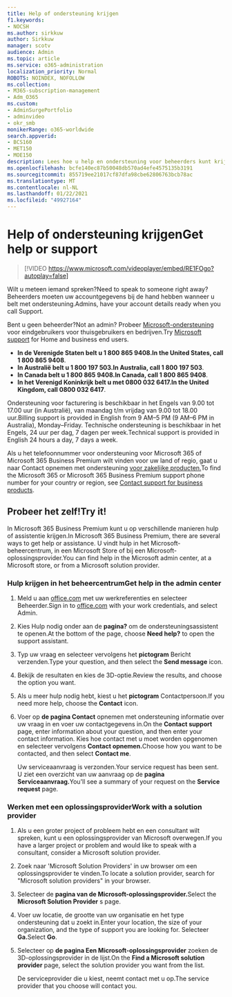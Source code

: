 ```yaml
---
title: Help of ondersteuning krijgen
f1.keywords:
- NOCSH
ms.author: sirkkuw
author: Sirkkuw
manager: scotv
audience: Admin
ms.topic: article
ms.service: o365-administration
localization_priority: Normal
ROBOTS: NOINDEX, NOFOLLOW
ms.collection:
- M365-subscription-management
- Adm_O365
ms.custom:
- AdminSurgePortfolio
- adminvideo
- okr_smb
monikerRange: o365-worldwide
search.appverid:
- BCS160
- MET150
- MOE150
description: Lees hoe u help en ondersteuning voor beheerders kunt krijgen in Microsoft 365 Business Premium.
ms.openlocfilehash: bcfe140ec87b50048db570ad4efe4575135b3191
ms.sourcegitcommit: 855719ee21017cf87dfa98cbe62806763bcb78ac
ms.translationtype: MT
ms.contentlocale: nl-NL
ms.lasthandoff: 01/22/2021
ms.locfileid: "49927164"
---
```

# <a name="get-help-or-support"></a><span data-ttu-id="fe081-103">Help of ondersteuning krijgen</span><span class="sxs-lookup"><span data-stu-id="fe081-103">Get help or support</span></span>

> [!VIDEO https://www.microsoft.com/videoplayer/embed/RE1FOgo?autoplay=false]

<span data-ttu-id="fe081-104">Wilt u meteen iemand spreken?</span><span class="sxs-lookup"><span data-stu-id="fe081-104">Need to speak to someone right away?</span></span> <span data-ttu-id="fe081-105">Beheerders moeten uw accountgegevens bij de hand hebben wanneer u belt met ondersteuning.</span><span class="sxs-lookup"><span data-stu-id="fe081-105">Admins, have your account details ready when you call Support.</span></span>

<span data-ttu-id="fe081-106">Bent u geen beheerder?</span><span class="sxs-lookup"><span data-stu-id="fe081-106">Not an admin?</span></span> <span data-ttu-id="fe081-107">Probeer [Microsoft-ondersteuning](https://go.microsoft.com/fwlink/?linkid=860695) voor eindgebruikers voor thuisgebruikers en bedrijven.</span><span class="sxs-lookup"><span data-stu-id="fe081-107">Try [Microsoft support](https://go.microsoft.com/fwlink/?linkid=860695) for Home and business end users.</span></span>

- <span data-ttu-id="fe081-108">**In de Verenigde Staten belt u 1 800 865 9408.**</span><span class="sxs-lookup"><span data-stu-id="fe081-108">**In the United States, call 1 800 865 9408**.</span></span>
- <span data-ttu-id="fe081-109">**In Australië belt u 1 800 197 503.**</span><span class="sxs-lookup"><span data-stu-id="fe081-109">**In Australia, call 1 800 197 503**.</span></span>
- <span data-ttu-id="fe081-110">**In Canada belt u 1 800 865 9408.**</span><span class="sxs-lookup"><span data-stu-id="fe081-110">**In Canada, call 1 800 865 9408**.</span></span>
- <span data-ttu-id="fe081-111">**In het Verenigd Koninkrijk belt u met 0800 032 6417.**</span><span class="sxs-lookup"><span data-stu-id="fe081-111">**In the United Kingdom, call 0800 032 6417**.</span></span>

<span data-ttu-id="fe081-112">Ondersteuning voor facturering is beschikbaar in het Engels van 9.00 tot 17.00 uur (in Australië), van maandag t/m vrijdag van 9.00 tot 18.00 uur.</span><span class="sxs-lookup"><span data-stu-id="fe081-112">Billing support is provided in English from 9 AM–5 PM (9 AM–6 PM in Australia), Monday–Friday.</span></span>
<span data-ttu-id="fe081-113">Technische ondersteuning is beschikbaar in het Engels, 24 uur per dag, 7 dagen per week.</span><span class="sxs-lookup"><span data-stu-id="fe081-113">Technical support is provided in English 24 hours a day, 7 days a week.</span></span>

<span data-ttu-id="fe081-114">Als u het telefoonnummer voor ondersteuning voor Microsoft 365 of Microsoft 365 Business Premium wilt vinden voor uw land of regio, gaat u naar Contact opnemen met ondersteuning [voor zakelijke producten.](https://support.microsoft.com/office/32a17ca7-6fa0-4870-8a8d-e25ba4ccfd4b)</span><span class="sxs-lookup"><span data-stu-id="fe081-114">To find the Microsoft 365 or Microsoft 365 Business Premium support phone number for your country or region, see [Contact support for business products](https://support.microsoft.com/office/32a17ca7-6fa0-4870-8a8d-e25ba4ccfd4b).</span></span>

## <a name="try-it"></a><span data-ttu-id="fe081-115">Probeer het zelf!</span><span class="sxs-lookup"><span data-stu-id="fe081-115">Try it!</span></span>

<span data-ttu-id="fe081-116">In Microsoft 365 Business Premium kunt u op verschillende manieren hulp of assistentie krijgen.</span><span class="sxs-lookup"><span data-stu-id="fe081-116">In Microsoft 365 Business Premium, there are several ways to get help or assistance.</span></span> <span data-ttu-id="fe081-117">U vindt hulp in het Microsoft-beheercentrum, in een Microsoft Store of bij een Microsoft-oplossingsprovider.</span><span class="sxs-lookup"><span data-stu-id="fe081-117">You can find help in the Microsoft admin center, at a Microsoft store, or from a Microsoft solution provider.</span></span>

### <a name="get-help-in-the-admin-center"></a><span data-ttu-id="fe081-118">Hulp krijgen in het beheercentrum</span><span class="sxs-lookup"><span data-stu-id="fe081-118">Get help in the admin center</span></span>

1. <span data-ttu-id="fe081-119">Meld u aan [office.com](https://office.com) met uw werkreferenties en selecteer Beheerder.</span><span class="sxs-lookup"><span data-stu-id="fe081-119">Sign in to [office.com](https://office.com) with your work credentials, and select Admin.</span></span>
1. <span data-ttu-id="fe081-120">Kies Hulp nodig onder aan de **pagina?** om de ondersteuningsassistent te openen.</span><span class="sxs-lookup"><span data-stu-id="fe081-120">At the bottom of the page, choose **Need help?** to open the support assistant.</span></span>
1. <span data-ttu-id="fe081-121">Typ uw vraag en selecteer vervolgens het **pictogram** Bericht verzenden.</span><span class="sxs-lookup"><span data-stu-id="fe081-121">Type your question, and then select the **Send message** icon.</span></span>
1. <span data-ttu-id="fe081-122">Bekijk de resultaten en kies de 3D-optie.</span><span class="sxs-lookup"><span data-stu-id="fe081-122">Review the results, and choose the option you want.</span></span>
1. <span data-ttu-id="fe081-123">Als u meer hulp nodig hebt, kiest u het **pictogram** Contactpersoon.</span><span class="sxs-lookup"><span data-stu-id="fe081-123">If you need more help, choose the **Contact** icon.</span></span>
1. <span data-ttu-id="fe081-124">Voer op **de pagina Contact** opnemen met ondersteuning informatie over uw vraag in en voer uw contactgegevens in.</span><span class="sxs-lookup"><span data-stu-id="fe081-124">On the **Contact support** page, enter information about your question, and then enter your contact information.</span></span> <span data-ttu-id="fe081-125">Kies hoe contact met u moet worden opgenomen en selecteer vervolgens **Contact opnemen.**</span><span class="sxs-lookup"><span data-stu-id="fe081-125">Choose how you want to be contacted, and then select **Contact me**.</span></span>

    <span data-ttu-id="fe081-126">Uw serviceaanvraag is verzonden.</span><span class="sxs-lookup"><span data-stu-id="fe081-126">Your service request has been sent.</span></span> <span data-ttu-id="fe081-127">U ziet een overzicht van uw aanvraag op de **pagina Serviceaanvraag.**</span><span class="sxs-lookup"><span data-stu-id="fe081-127">You'll see a summary of your request on the **Service request** page.</span></span>

### <a name="work-with-a-solution-provider"></a><span data-ttu-id="fe081-128">Werken met een oplossingsprovider</span><span class="sxs-lookup"><span data-stu-id="fe081-128">Work with a solution provider</span></span>

1. <span data-ttu-id="fe081-129">Als u een groter project of probleem hebt en een consultant wilt spreken, kunt u een oplossingsprovider van Microsoft overwegen.</span><span class="sxs-lookup"><span data-stu-id="fe081-129">If you have a larger project or problem and would like to speak with a consultant, consider a Microsoft solution provider.</span></span>
1. <span data-ttu-id="fe081-130">Zoek naar 'Microsoft Solution Providers' in uw browser om een oplossingsprovider te vinden.</span><span class="sxs-lookup"><span data-stu-id="fe081-130">To locate a solution provider, search for "Microsoft solution providers" in your browser.</span></span>
1. <span data-ttu-id="fe081-131">Selecteer de **pagina van de Microsoft-oplossingsprovider.**</span><span class="sxs-lookup"><span data-stu-id="fe081-131">Select the **Microsoft Solution Provider** s page.</span></span>
1. <span data-ttu-id="fe081-132">Voer uw locatie, de grootte van uw organisatie en het type ondersteuning dat u zoekt in.</span><span class="sxs-lookup"><span data-stu-id="fe081-132">Enter your location, the size of your organization, and the type of support you are looking for.</span></span> <span data-ttu-id="fe081-133">Selecteer **Ga.**</span><span class="sxs-lookup"><span data-stu-id="fe081-133">Select **Go**.</span></span>
1. <span data-ttu-id="fe081-134">Selecteer op **de pagina Een Microsoft-oplossingsprovider** zoeken de 3D-oplossingsprovider in de lijst.</span><span class="sxs-lookup"><span data-stu-id="fe081-134">On the **Find a Microsoft solution provider** page, select the solution provider you want from the list.</span></span>

    <span data-ttu-id="fe081-135">De serviceprovider die u kiest, neemt contact met u op.</span><span class="sxs-lookup"><span data-stu-id="fe081-135">The service provider that you choose will contact you.</span></span>